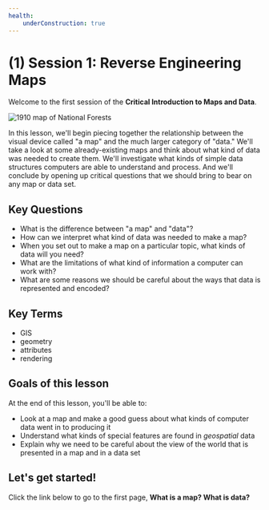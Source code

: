 ```yaml
---
health:
    underConstruction: true
---
```


# (1) Session 1: Reverse Engineering Maps

Welcome to the first session of the **Critical Introduction to Maps and Data**.

![1910 map of National Forests](https://iiif.digitalcommonwealth.org/iiif/2/commonwealth:7h149z08g/17479,10403,5665,2672/,1200/0/default.jpg)

In this lesson, we'll begin piecing together the relationship between the visual device called "a map" and the much larger category of "data." We'll take a look at some already-existing maps and think about what kind of data was needed to create them. We'll investigate what kinds of simple data structures computers are able to understand and process. And we'll conclude by opening up critical questions that we should bring to bear on any map or data set.

## Key Questions

* What is the difference between "a map" and "data"? 
* How can we interpret what kind of data was needed to make a map?
* When you set out to make a map on a particular topic, what kinds of data will you need?
* What are the limitations of what kind of information a computer can work with?
* What are some reasons we should be careful about the ways that data is represented and encoded?

## Key Terms

* GIS
* geometry
* attributes
* rendering

## Goals of this lesson

At the end of this lesson, you'll be able to:

* Look at a map and make a good guess about what kinds of computer data went in to producing it
* Understand what kinds of special features are found in *geospatial* data
* Explain why we need to be careful about the view of the world that is presented in a map and in a data set

## Let's get started!

Click the link below to go to the first page, **What is a map? What is data?**